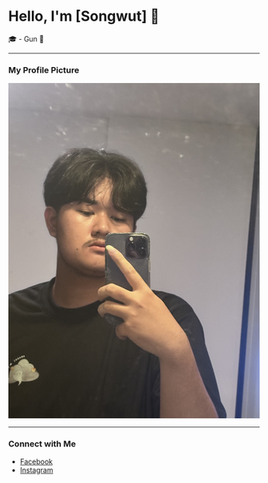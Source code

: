 # Hello, I'm [Songwut] 👋

🎓 - Gun 🥇

---

### My Profile Picture
![Your Image](picture.jpg)

---

### Connect with Me
- [Facebook](https://www.facebook.com/profile.php?id=100008269782046)
- [Instagram](https://www.instagram.com/ggun._xsw/)

